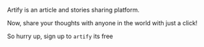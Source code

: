 Artify is an article and stories sharing platform.

Now, share your thoughts with anyone in the world with just a click!



So hurry up, sign up to `artify` its free
